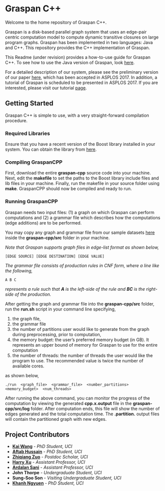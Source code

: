 # Graspan C++

Welcome to the home repository of Graspan C++.

Graspan is a disk-based parallel graph system that uses an edge-pair centric computation model to compute dynamic transitive closures on large program graphs. Graspan has been implemented in two languages: Java and C++. This repository provides the C++ implementation of Graspan.

This Readme (under revision) provides a how-to-use guide for Graspan C++. To see how to use the Java version of Graspan, look [here](https://github.com/Graspan/graspan-java).

For a detailed description of our system, please see the preliminary version of our paper [here](http://www.ics.uci.edu/~guoqingx/papers/wang-asplos17.pdf), which has been accepted in ASPLOS 2017. In addition, a tutorial of Graspan is scheduled to be presented in ASPLOS 2017. If you are interested, please visit our tutorial [page](http://www.ics.uci.edu/~guoqingx/asplos-tutorial/main.html). 

## Getting Started

Graspan C++ is simple to use, with a very straight-forward compilation procedure. 

### Required Libraries
Ensure that you have a recent version of the Boost library installed in your system. You can obtain the library from [here](http://www.boost.org/users/history/version_1_62_0.html). 

### Compiling GraspanCPP
First, download the entire **graspan-cpp** source code into your machine. 
Next, edit the **makefile** to set the paths to the Boost library include files and lib files in your machine. 
Finally, run the makefile in your source folder using **make**. GraspanCPP should now be compiled and ready to run. 

### Running GraspanCPP

Graspan needs two input files: (1) a graph on which Graspan can perform computations and (2) a grammar file which describes how the computations (edge additions) are to be performed.

You may copy any graph and grammar file from our sample datasets [here](https://drive.google.com/drive/folders/0B8bQanV_QfNkbDJsOWc2WWk4SkE?usp=sharing) inside the **graspan-cpp/src** folder in your machine. 

*Note that Graspan supports graph files in edge-list format as shown below,*

```
[EDGE SOURCE] [EDGE DESTINATION] [EDGE VALUE]
```

*The grammar file consists of production rules in CNF form, where a line like the following,* 
```
A B C
```
*represents a rule such that **A** is the left-side of the rule and **BC** is the right-side of the production.*

After getting the graph and grammar file into the **graspan-cpp/src** folder, run the **run.sh** script in your command line specifying, 

1. the graph file,
2. the grammar file
3. the number of partitions user would like to generate from the graph during preprocessing, prior to computation,
4. the memory budget: the user’s preferred memory budget (in GB). It represents an upper bound of memory for Graspan to use for the entire computation
5. the number of threads: the number of threads the user would like the program to use. The recommended value is twice the number of  available cores.

as shown below, 

```
./run  <graph_file>  <grammar_file>  <number_partitions>  <memory_budget>  <num_threads>
```

After running the above command, you can monitor the progress of the computation by viewing the generated **cpp.x.output** file in the **graspan-cpp/src/log** folder. After computation ends, this file will show the number of edges generated and the total computation time. The **.partition.** output files will contain the partitioned graph with new edges.

## Project Contributors

* [**Kai Wang**](http://www.ics.uci.edu/~wangk7/) - *PhD Student, UCI* 
* [**Aftab Hussain**](http://www.ics.uci.edu/~aftabh/) - *PhD Student, UCI* 
* [**Zhiqiang Zuo**](http://zuozhiqiang.bitbucket.io/) - *Postdoc Scholar, UCI* 
* [**Harry Xu**](http://www.ics.uci.edu/~guoqingx/) - *Assistant Professor, UCI* 
* [**Ardalan Sani**](http://www.ics.uci.edu/~ardalan/) - *Assistant Professor, UCI* 
* **John Thorpe** - *Undergraduate Student, UCI*
* **Sung-Soo Son** - *Visiting Undergraduate Student, UCI*
* [**Khanh Ngyuen**](http://www.ics.uci.edu/~khanhtn1/) - *PhD Student, UCI*
